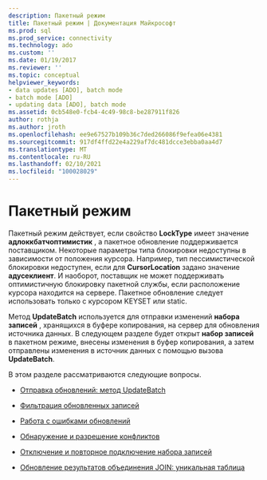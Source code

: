 ```yaml
---
description: Пакетный режим
title: Пакетный режим | Документация Майкрософт
ms.prod: sql
ms.prod_service: connectivity
ms.technology: ado
ms.custom: ''
ms.date: 01/19/2017
ms.reviewer: ''
ms.topic: conceptual
helpviewer_keywords:
- data updates [ADO], batch mode
- batch mode [ADO]
- updating data [ADO], batch mode
ms.assetid: 0cb548e0-fcb4-4c49-98c8-be287911f826
author: rothja
ms.author: jroth
ms.openlocfilehash: ee9e67527b109b36c7ded266086f9efea06e4381
ms.sourcegitcommit: 917df4ffd22e4a229af7dc481dcce3ebba0aa4d7
ms.translationtype: MT
ms.contentlocale: ru-RU
ms.lasthandoff: 02/10/2021
ms.locfileid: "100028029"
---
```

# <a name="batch-mode"></a>Пакетный режим
Пакетный режим действует, если свойство **LockType** имеет значение **адлоккбатчоптимистик** , а пакетное обновление поддерживается поставщиком. Некоторые параметры типа блокировки недоступны в зависимости от положения курсора. Например, тип пессимистической блокировки недоступен, если для **CursorLocation** задано значение **адусеклиент**. И наоборот, поставщик не может поддерживать оптимистичную блокировку пакетной службы, если расположение курсора находится на сервере. Пакетное обновление следует использовать только с курсором KEYSET или static.  
  
 Метод **UpdateBatch** используется для отправки изменений **набора записей** , хранящихся в буфере копирования, на сервер для обновления источника данных. В следующем разделе будет открыт **набор записей** в пакетном режиме, внесены изменения в буфер копирования, а затем отправлены изменения в источник данных с помощью вызова **UpdateBatch**.  
  
 В этом разделе рассматриваются следующие вопросы.  
  
-   [Отправка обновлений: метод UpdateBatch](./sending-the-updates-updatebatch-method.md)  
  
-   [Фильтрация обновленных записей](./filtering-for-updated-records.md)  
  
-   [Работа с ошибками обновлений](./dealing-with-failed-updates.md)  
  
-   [Обнаружение и разрешение конфликтов](./detecting-and-resolving-conflicts.md)  
  
-   [Отключение и повторное подключение набора записей](./disconnecting-and-reconnecting-the-recordset.md)  
  
-   [Обновление результатов объединения JOIN: уникальная таблица](./updating-joined-results-unique-table.md)